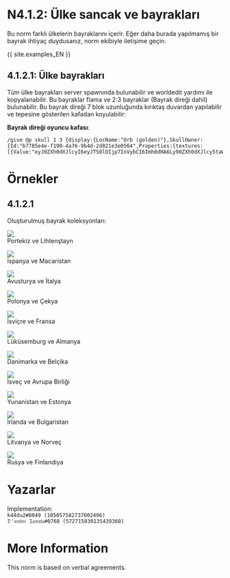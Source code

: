 # N4.1.2:  Ülke sancak ve bayrakları

Bu norm farklı ülkelerin bayraklarını içerir. Eğer daha burada yapılmamış bir bayrak ihtiyaç duydusanız, norm ekibiyle iletişime geçin.

{{ site.examples_EN }}

## 4.1.2.1:  Ülke bayrakları

Tüm ülke bayrakları server spawnında bulunabilir ve worldedit yardımı ile kopyalanabilir. Bu bayraklar flama ve 2:3 bayraklar (Bayrak direği dahil) bulunabilir. Bu bayrak direği 7 blok uzunluğunda kırıktaş duvardan yapılabilir ve tepesine gösterilen kafadan koyulabilir:

**Bayrak direği oyuncu kafası**:
```
/give @p skull 1 3 {display:{LocName:"Orb (golden)"},SkullOwner:{Id:"b7785e4e-f190-4a76-9b4d-2d821e3e0564",Properties:{textures:[{Value:"eyJ0ZXh0dXJlcyI6eyJTS0lOIjp7InVybCI6Imh0dHA6Ly90ZXh0dXJlcy5taW5lY3JhZnQubmV0L3RleHR1cmUvNDUyZGNhNjhjOGY4YWY1MzNmYjczN2ZhZWVhY2JlNzE3Yjk2ODc2N2ZjMTg4MjRkYzJkMzdhYzc4OWZjNzcifX19"}]}}}
```

# Örnekler

## 4.1.2.1
Oluşturulmuş bayrak koleksyonları:

![](https://i.imgur.com/7054378.png)  
Portekiz ve Lihtenştayn

![](https://i.imgur.com/aZbCpW7.png)  
İspanya ve Macaristan

![](https://i.imgur.com/VOT4osQ.png)  
Avusturya ve İtalya

![](https://i.imgur.com/vqL9SiN.png)  
Polonya ve Çekya

![](https://i.imgur.com/VFJ4GsI.png)  
İsviçre ve Fransa

![](https://i.imgur.com/sg7j9mz.png)  
Lüküsemburg ve Almanya

![](https://i.imgur.com/tTat5VT.png)  
Danimarka ve Belçika

![](https://i.imgur.com/Zu9ipmL.png)  
İsveç ve Avrupa Birliği

![](https://i.imgur.com/LwqvD9l.png)  
Yunanistan ve Estonya

![](https://i.imgur.com/I8KRfM2.png)  
İrlanda ve Bulgaristan

![](https://i.imgur.com/JHzAl7A.png)  
Litvanya ve Norveç

![](https://i.imgur.com/jD6P2Nh.png)  
Rusya ve Finlandiya

# Yazarlar

Implementation:  
`k44du2#8049 (105057582737002496)`  
`𝔇'𝔞𝔪𝔡𝔯𝔢 𝔗𝔬𝔪𝔞𝔱𝔬#0768 (572715030135439360)`

# More Information

This norm is based on verbal agreements.
